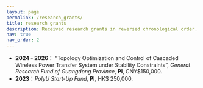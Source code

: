 ```yaml
---
layout: page
permalink: /research_grants/
title: research grants
description: Received research grants in reversed chronological order. 
nav: true
nav_order: 2
---
```



- **2024 - 2026**： “Topology Optimization and Control of Cascaded Wireless Power Transfer System under Stability Constraints”, _General Research Fund of Guangdong Province_, **PI**,  CNY$150,000.
- **2023**：_PolyU Start-Up Fund_, **PI**, HK$ 250,000. 

